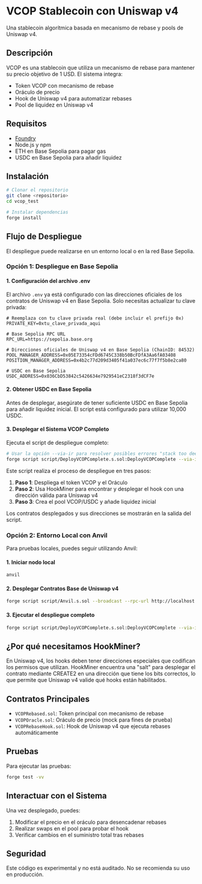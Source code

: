 # VCOP Stablecoin con Uniswap v4

Una stablecoin algorítmica basada en mecanismo de rebase y pools de Uniswap v4.

## Descripción

VCOP es una stablecoin que utiliza un mecanismo de rebase para mantener su precio objetivo de 1 USD. El sistema integra:

- Token VCOP con mecanismo de rebase
- Oráculo de precio
- Hook de Uniswap v4 para automatizar rebases
- Pool de liquidez en Uniswap v4

## Requisitos

- [Foundry](https://book.getfoundry.sh/getting-started/installation)
- Node.js y npm
- ETH en Base Sepolia para pagar gas
- USDC en Base Sepolia para añadir liquidez

## Instalación

```bash
# Clonar el repositorio
git clone <repositorio>
cd vcop_test

# Instalar dependencias
forge install
```

## Flujo de Despliegue

El despliegue puede realizarse en un entorno local o en la red Base Sepolia.

### Opción 1: Despliegue en Base Sepolia

#### 1. Configuración del archivo .env

El archivo `.env` ya está configurado con las direcciones oficiales de los contratos de Uniswap v4 en Base Sepolia. Solo necesitas actualizar tu clave privada:

```
# Reemplaza con tu clave privada real (debe incluir el prefijo 0x)
PRIVATE_KEY=0xtu_clave_privada_aqui

# Base Sepolia RPC URL
RPC_URL=https://sepolia.base.org

# Direcciones oficiales de Uniswap v4 en Base Sepolia (ChainID: 84532)
POOL_MANAGER_ADDRESS=0x05E73354cFDd6745C338b50BcFDfA3Aa6fA03408
POSITION_MANAGER_ADDRESS=0x4b2c77d209d3405f41a037ec6c77f7f5b8e2ca80

# USDC en Base Sepolia
USDC_ADDRESS=0x036CbD53842c5426634e7929541eC2318f3dCF7e
```

#### 2. Obtener USDC en Base Sepolia

Antes de desplegar, asegúrate de tener suficiente USDC en Base Sepolia para añadir liquidez inicial. El script está configurado para utilizar 10,000 USDC.

#### 3. Desplegar el Sistema VCOP Completo

Ejecuta el script de despliegue completo:

```bash
# Usar la opción --via-ir para resolver posibles errores "stack too deep"
forge script script/DeployVCOPComplete.s.sol:DeployVCOPComplete --via-ir --broadcast --rpc-url $RPC_URL
```

Este script realiza el proceso de despliegue en tres pasos:

1. **Paso 1**: Despliega el token VCOP y el Oráculo
2. **Paso 2**: Usa HookMiner para encontrar y desplegar el hook con una dirección válida para Uniswap v4
3. **Paso 3**: Crea el pool VCOP/USDC y añade liquidez inicial

Los contratos desplegados y sus direcciones se mostrarán en la salida del script.

### Opción 2: Entorno Local con Anvil

Para pruebas locales, puedes seguir utilizando Anvil:

#### 1. Iniciar nodo local

```bash
anvil
```

#### 2. Desplegar Contratos Base de Uniswap v4

```bash
forge script script/Anvil.s.sol --broadcast --rpc-url http://localhost:8545 --private-key 0xac0974bec39a17e36ba4a6b4d238ff944bacb478cbed5efcae784d7bf4f2ff80
```

#### 3. Ejecutar el despliegue completo

```bash
forge script script/DeployVCOPComplete.s.sol:DeployVCOPComplete --via-ir --broadcast --rpc-url http://localhost:8545 --private-key 0xac0974bec39a17e36ba4a6b4d238ff944bacb478cbed5efcae784d7bf4f2ff80
```

## ¿Por qué necesitamos HookMiner?

En Uniswap v4, los hooks deben tener direcciones especiales que codifican los permisos que utilizan. HookMiner encuentra una "salt" para desplegar el contrato mediante CREATE2 en una dirección que tiene los bits correctos, lo que permite que Uniswap v4 valide qué hooks están habilitados.

## Contratos Principales

- `VCOPRebased.sol`: Token principal con mecanismo de rebase
- `VCOPOracle.sol`: Oráculo de precio (mock para fines de prueba)
- `VCOPRebaseHook.sol`: Hook de Uniswap v4 que ejecuta rebases automáticamente

## Pruebas

Para ejecutar las pruebas:

```bash
forge test -vv
```

## Interactuar con el Sistema

Una vez desplegado, puedes:

1. Modificar el precio en el oráculo para desencadenar rebases
2. Realizar swaps en el pool para probar el hook
3. Verificar cambios en el suministro total tras rebases

## Seguridad

Este código es experimental y no está auditado. No se recomienda su uso en producción. 